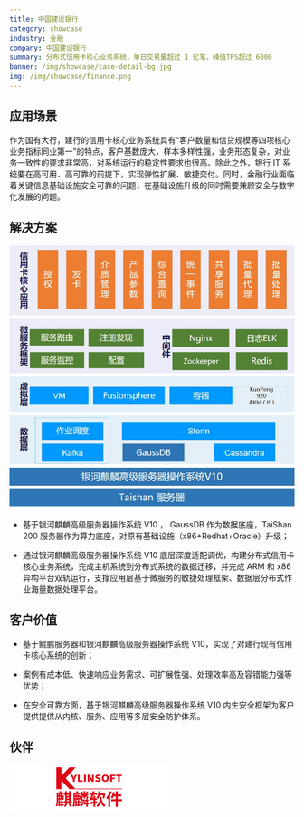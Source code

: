 ```yaml
---
title: 中国建设银行
category: showcase
industry: 金融
company: 中国建设银行
summary: 分布式信用卡核心业务系统，单日交易量超过 1 亿笔，峰值TPS超过 6000
banner: /img/showcase/case-detail-bg.jpg
img: /img/showcase/finance.png
---
```


<div >

## 应用场景

作为国有大行，建行的信用卡核心业务系统具有“客户数量和信贷规模等四项核心业务指标同业第一”的特点，客户基数庞大，样本多样性强，业务形态复杂，对业务一致性的要求非常高，对系统运行的稳定性要求也很高。除此之外，银行 IT 系统要在高可用、高可靠的前提下，实现弹性扩展、敏捷交付。同时，金融行业面临着关键信息基础设施安全可靠的问题，在基础设施升级的同时需要兼顾安全与数字化发展的问题。

## 解决方案

<div align="center" class="case-img"><img src="./f1.jpg"/></div>

- 基于银河麒麟高级服务器操作系统 V10 ， GaussDB 作为数据底座，TaiShan 200 服务器作为算力底座，对原有基础设施（x86+Redhat+Oracle）升级；

- 通过银河麒麟高级服务器操作系统 V10 底层深度适配调优，构建分布式信用卡核心业务系统，完成主机系统到分布式系统的数据迁移，并完成 ARM 和 x86 异构平台双轨运行，支撑应用层基于微服务的敏捷处理框架、数据层分布式作业海量数据处理平台。

## 客户价值

- 基于鲲鹏服务器和银河麒麟高级服务器操作系统 V10，实现了对建行现有信用卡核心系统的创新；

- 案例有成本低、快速响应业务需求、可扩展性强、处理效率高及容错能力强等优势；

- 在安全可靠方面，基于银河麒麟高级服务器操作系统 V10 内生安全框架为客户提供提供从内核、服务、应用等多层安全防护体系。

## 伙伴

<div ><img src="./qiling.png"/></div>

</div>
